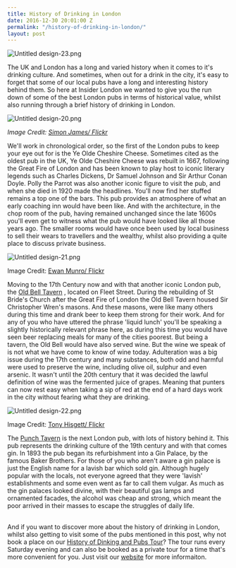 ```yaml
---
title: History of Drinking in London
date: 2016-12-30 20:01:00 Z
permalink: "/history-of-drinking-in-london/"
layout: post
---
```


![Untitled design-23.png](/uploads/Untitled%20design-23.png)

The UK and London has a long and varied history when it comes to it's drinking culture. And sometimes, when out for a drink in the city, it's easy to forget that some of our local pubs have a long and interesting history behind them. So here at Insider London we wanted to give you the run down of some of the best London pubs in terms of historical value, whilst also running through a brief history of drinking in London.

![Untitled design-20.png](/uploads/Untitled%20design-20.png)

*Image Credit: [Simon James/ Flickr](https://www.flickr.com/photos/bearpark/3795111096/in/photolist-6MmWiW-KGXbv-39PBZL-9AcYyt-b4Mcs-9AfUz9-4NkMpq-fEjBtp-fdVzGz-oUFdsz-4arBuq-5GY128-b4Mct-s4nGt-7ZzQ89-7Teh7y-knmKu-knmNy-85x4Gg-bDk1Up-bqq6S9-g9rNyi-bqq6Mm-bqq73Q-bDk1kK-bDk1Ni-cbrMo3-cbrDAG-cbrEUh-85x4K6-7Tb2nc-7Dz74c-s4nvy-va2p1-7MYo2Y-5de6rt-7MYo2A-85AdFh-7DCV1y-7DCUBs-85AdD1-7MUoWB-85Adwj-9AfSD7-cbrJEG-cbrHhU-cbrQTh-cbs181-cbrTq3-cbrzVm)*

We'll work in chronological order, so the first of the London pubs to keep your eye out for is the Ye Olde Cheshire Cheese. Sometimes cited as the oldest pub in the UK, Ye Olde Cheshire Cheese was rebuilt in 1667, following the Great Fire of London and has been known to play host to iconic literary legends such as Charles Dickens, Dr Samuel Johnson and Sir Arthur Conan Doyle. Polly the Parrot was also another iconic figure to visit the pub, and when she died in 1920 made the headlines. You'll now find her stuffed remains a top one of the bars. This pub provides an atmosphere of what an early coaching inn would have been like. And with the architecture, in the chop room of the pub, having remained unchanged since the late 1600s you'll even get to witness what the pub would have looked like all those years ago. The smaller rooms would have once been used by local business to sell their wears to travellers and the wealthy, whilst also providing a quite place to discuss private business.

![Untitled design-21.png](/uploads/Untitled%20design-21.png)

Image Credit: [Ewan Munro/ Flickr](https://www.flickr.com/photos/55935853@N00/2493491838/in/photolist-nCzUe9-fEBcxL-9Roc9G-4NkMTq-4NkNfA-8oX8py-eZxjRA-r4Zx9t-7FHgNg-5nKjtP)

Moving to the 17th Century now and with that another iconic London pub, the [Old Bell Tavern](https://www.nicholsonspubs.co.uk/restaurants/london/theoldbelltavernfleetstreetlondon) , located on Fleet Street. During the rebuilding of St Bride's Church after the Great Fire of London the Old Bell Tavern housed Sir Christopher Wren's masons. And these masons, were like many others during this time and drank beer to keep them strong for their work. And for any of you who have uttered the phrase 'liquid lunch' you'll be speaking a slightly historically relevant phrase here, as during this time you would have seen beer replacing meals for many of the cities poorest. But being a tavern, the Old Bell would have also served wine. But the wine we speak of is not what we have come to know of wine today. Adulteration was a big issue during the 17th century and many substances, both odd and harmful were used to preserve the wine, including olive oil, sulphur and even arsenic. It wasn't until the 20th century that it was decided the lawful definition of wine was the fermented juice of grapes. Meaning that punters can now rest easy when taking a sip of red at the end of a hard days work in the city without fearing what they are drinking.

![Untitled design-22.png](/uploads/Untitled%20design-22.png)

Image Credit: [Tony Hisgett/ Flickr](https://www.flickr.com/photos/hisgett/4867910999/in/photolist-8qajkZ-dx9ZNr-7rp1CE-4Zj7aM-bqWtSX-4FxTRr-8PuGdC-4NgzP4-6bnX1P-4H3XX9-4L8Wbx-g7p2CU-7rVSSb-6aohhQ-7sQxQU-nxCp4Q-4PqDBX-5Rhy7E-ehZbcH-dWcPRN-kMDhQa-83Zf2g-58CWXb-d8Kjzq-4LTBAS-8hBZhu-mFXpWi-4BP7vD-rG6Gaz-bPUxVg-8jmrRT-o1ghE9-rYc7E3-eJBEAy-hhvNRr-72NHHy-fEBcHy-82cF6i-95UV4P-4WE8Px-nQ4i1q-4AGSH4-3cwHQB-6X2z9x-cZEH3N-nQ3WvN-51qpvZ-hs7HJE-dSfcP1-NT4Jb)

The [Punch Tavern](http://www.punchtavern.com) is the next London pub, with lots of history behind it. This pub represents the drinking culture of the 19th century and with that comes gin. In 1893 the pub began its refurbishment into a Gin Palace, by the famous Baker Brothers. For those of you who aren't aware a gin palace is just the English name for a lavish bar which sold gin. Although hugely popular with the locals, not everyone agreed that they were 'lavish' establishments and some even went as far to call them vulgar. As much as the gin palaces looked divine, with their beautiful gas lamps and ornamented facades, the alcohol was cheap and strong, which meant the poor arrived in their masses to escape the struggles of daily life.

\
And if you want to discover more about the history of drinking in London, whilst also getting to visit some of the pubs mentioned in this post, why not book a place on our [History of Dinking and Pubs Tour](http://www.insider-london.co.uk/tours/history-of-drinking-and-pubs/)? The tour runs every Saturday evening and can also be booked as a private tour for a time that's more convenient for you. Just visit our [website](http://www.insider-london.co.uk) for more informaiton.